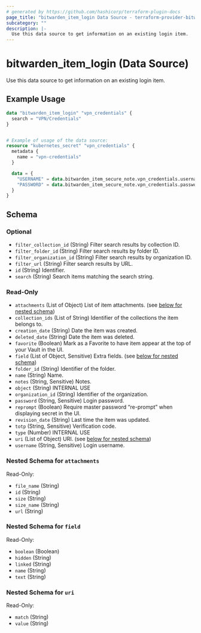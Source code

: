 ```yaml
---
# generated by https://github.com/hashicorp/terraform-plugin-docs
page_title: "bitwarden_item_login Data Source - terraform-provider-bitwarden"
subcategory: ""
description: |-
  Use this data source to get information on an existing login item.
---
```


# bitwarden_item_login (Data Source)

Use this data source to get information on an existing login item.

## Example Usage

```terraform
data "bitwarden_item_login" "vpn_credentials" {
  search = "VPN/Credentials"
}


# Example of usage of the data source:
resource "kubernetes_secret" "vpn_credentials" {
  metadata {
    name = "vpn-credentials"
  }

  data = {
    "USERNAME" = data.bitwarden_item_secure_note.vpn_credentials.username
    "PASSWORD" = data.bitwarden_item_secure_note.vpn_credentials.password
  }
}
```

<!-- schema generated by tfplugindocs -->
## Schema

### Optional

- `filter_collection_id` (String) Filter search results by collection ID.
- `filter_folder_id` (String) Filter search results by folder ID.
- `filter_organization_id` (String) Filter search results by organization ID.
- `filter_url` (String) Filter search results by URL.
- `id` (String) Identifier.
- `search` (String) Search items matching the search string.

### Read-Only

- `attachments` (List of Object) List of item attachments. (see [below for nested schema](#nestedatt--attachments))
- `collection_ids` (List of String) Identifier of the collections the item belongs to.
- `creation_date` (String) Date the item was created.
- `deleted_date` (String) Date the item was deleted.
- `favorite` (Boolean) Mark as a Favorite to have item appear at the top of your Vault in the UI.
- `field` (List of Object, Sensitive) Extra fields. (see [below for nested schema](#nestedatt--field))
- `folder_id` (String) Identifier of the folder.
- `name` (String) Name.
- `notes` (String, Sensitive) Notes.
- `object` (String) INTERNAL USE
- `organization_id` (String) Identifier of the organization.
- `password` (String, Sensitive) Login password.
- `reprompt` (Boolean) Require master password “re-prompt” when displaying secret in the UI.
- `revision_date` (String) Last time the item was updated.
- `totp` (String, Sensitive) Verification code.
- `type` (Number) INTERNAL USE
- `uri` (List of Object) URI. (see [below for nested schema](#nestedatt--uri))
- `username` (String, Sensitive) Login username.

<a id="nestedatt--attachments"></a>
### Nested Schema for `attachments`

Read-Only:

- `file_name` (String)
- `id` (String)
- `size` (String)
- `size_name` (String)
- `url` (String)


<a id="nestedatt--field"></a>
### Nested Schema for `field`

Read-Only:

- `boolean` (Boolean)
- `hidden` (String)
- `linked` (String)
- `name` (String)
- `text` (String)


<a id="nestedatt--uri"></a>
### Nested Schema for `uri`

Read-Only:

- `match` (String)
- `value` (String)
